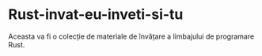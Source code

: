 # Rust-invat-eu-inveti-si-tu
Aceasta va fi o colecție de materiale de învățare a limbajului de programare Rust.
